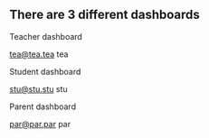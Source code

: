 
There are 3 different dashboards
--------------------------------

Teacher dashboard 

tea@tea.tea
tea



Student dashboard 

stu@stu.stu
stu



Parent dashboard 

par@par.par
par
